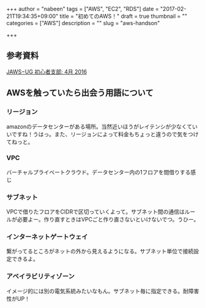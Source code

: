 +++
author = "nabeen"
tags = ["AWS", "EC2", "RDS"]
date = "2017-02-21T19:34:35+09:00"
title = "初めてのAWS！"
draft = true
thumbnail = ""
categories = ["AWS"]
description = ""
slug = "aws-handson"

+++

## 参考資料
[JAWS−UG 初心者支部: 4月 2016](http://jawsug-bgnr.blogspot.jp/2016_04_01_archive.html)

## AWSを触っていたら出会う用語について
### リージョン
amazonのデータセンターがある場所。当然近いほうがレイテンシが少なくていいですね！うはっ。また、リージョンによって料金もちょっと違うので気をつけてねっと。

### VPC
バーチャルプライベートクラウド。データセンター内の1フロアを間借りする感じ

### サブネット
VPCで借りたフロアをCIDRで区切っていくよって。サブネット間の通信はルールが必要よー。作り直すときはVPCごと作り直さないといけないでつ。うひー。

### インターネットゲートウェイ
繋がってるところがネットの外から見えるようになる。サブネット単位で接続設定できるよ。

### アベイラビリティゾーン
イメージ的には別の電気系統みたいなもん。サブネット毎に指定できる。耐障害性がUP！

##
